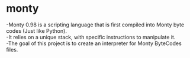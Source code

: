 # monty
-Monty 0.98 is a scripting language that is first compiled into Monty byte codes (Just like Python).<br>
-It relies on a unique stack, with specific instructions to manipulate it.<br>
-The goal of this project is to create an interpreter for Monty ByteCodes files.<br>
